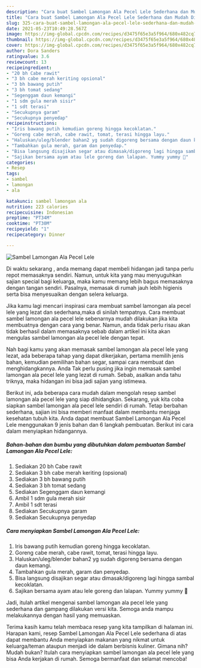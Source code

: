 ```yaml
---
description: "Cara buat Sambel Lamongan Ala Pecel Lele Sederhana dan Mudah Dibuat"
title: "Cara buat Sambel Lamongan Ala Pecel Lele Sederhana dan Mudah Dibuat"
slug: 325-cara-buat-sambel-lamongan-ala-pecel-lele-sederhana-dan-mudah-dibuat
date: 2021-05-23T10:49:28.567Z
image: https://img-global.cpcdn.com/recipes/d3475f65e3a5f964/680x482cq70/sambel-lamongan-ala-pecel-lele-foto-resep-utama.jpg
thumbnail: https://img-global.cpcdn.com/recipes/d3475f65e3a5f964/680x482cq70/sambel-lamongan-ala-pecel-lele-foto-resep-utama.jpg
cover: https://img-global.cpcdn.com/recipes/d3475f65e3a5f964/680x482cq70/sambel-lamongan-ala-pecel-lele-foto-resep-utama.jpg
author: Dora Sanders
ratingvalue: 3.6
reviewcount: 13
recipeingredient:
- "20 bh Cabe rawit"
- "3 bh cabe merah keriting opsional"
- "3 bh bawang putih"
- "3 bh tomat sedang"
- "Segenggam daun kemangi"
- "1 sdm gula merah sisir"
- "1 sdt terasi"
- "Secukupnya garam"
- "Secukupnya penyedap"
recipeinstructions:
- "Iris bawang putih kemudian goreng hingga kecoklatan."
- "Goreng cabe merah, cabe rawit, tomat, terasi hingga layu."
- "Haluskan/uleg/blender bahan2 yg sudah digoreng bersama dengan daun kemangi."
- "Tambahkan gula merah, garam dan penyedap."
- "Bisa langsung disajikan segar atau dimasak/digoreng lagi hingga sambal kecoklatan."
- "Sajikan bersama ayam atau lele goreng dan lalapan. Yummy yummy 🤤"
categories:
- Resep
tags:
- sambel
- lamongan
- ala

katakunci: sambel lamongan ala 
nutrition: 223 calories
recipecuisine: Indonesian
preptime: "PT34M"
cooktime: "PT30M"
recipeyield: "1"
recipecategory: Dinner

---
```



![Sambel Lamongan Ala Pecel Lele](https://img-global.cpcdn.com/recipes/d3475f65e3a5f964/680x482cq70/sambel-lamongan-ala-pecel-lele-foto-resep-utama.jpg)

Di waktu  sekarang , anda memang dapat membeli hidangan jadi tanpa perlu repot memasaknya sendiri. Namun, untuk kita yang mau menyuguhkan sajian special bagi keluarga, maka kamu memang lebih bagus memasaknya dengan tangan sendiri. Pasalnya, memasak di rumah jauh lebih higienis serta bisa menyesuaikan dengan selera keluarga.

Jika kamu lagi mencari inspirasi cara membuat sambel lamongan ala pecel lele yang lezat dan sederhana,maka di sinilah tempatnya. Cara membuat sambel lamongan ala pecel lele  sebenarnya mudah dilakukan jika kita membuatnya dengan cara yang benar. Namun, anda tidak perlu risau akan tidak berhasil dalam memasaknya 
sebab dalam artikel ini kita akan mengulas sambel lamongan ala pecel lele dengan tepat.  



Nah bagi kamu yang akan memasak sambel lamongan ala pecel lele yang lezat, ada beberapa tahap yang dapat dikerjakan, pertama memilih jenis bahan, kemudian pemilihan bahan segar, sampai cara membuat dan menghidangkannya. Anda Tak perlu pusing jika ingin memasak sambel lamongan ala pecel lele yang lezat di rumah. Sebab, asalkan anda  tahu triknya, maka hidangan ini bisa jadi sajian yang istimewa.

Berikut ini, ada beberapa cara mudah dalam mengolah resep sambel lamongan ala pecel lele yang siap dihidangkan. Sekarang, yuk kita coba siapkan sambel lamongan ala pecel lele sendiri di rumah. Tetap berbahan sederhana, sajian ini bisa memberi manfaat dalam membantu menjaga kesehatan tubuh kita. Anda dapat membuat Sambel Lamongan Ala Pecel Lele menggunakan 9 jenis bahan dan 6 langkah pembuatan. Berikut ini cara dalam menyiapkan hidangannya.

<!--inarticleads1-->

##### Bahan-bahan dan bumbu yang dibutuhkan dalam pembuatan Sambel Lamongan Ala Pecel Lele:

1. Sediakan 20 bh Cabe rawit
1. Sediakan 3 bh cabe merah keriting (opsional)
1. Sediakan 3 bh bawang putih
1. Sediakan 3 bh tomat sedang
1. Sediakan Segenggam daun kemangi
1. Ambil 1 sdm gula merah sisir
1. Ambil 1 sdt terasi
1. Sediakan Secukupnya garam
1. Sediakan Secukupnya penyedap




<!--inarticleads2-->

##### Cara menyiapkan Sambel Lamongan Ala Pecel Lele:

1. Iris bawang putih kemudian goreng hingga kecoklatan.
1. Goreng cabe merah, cabe rawit, tomat, terasi hingga layu.
1. Haluskan/uleg/blender bahan2 yg sudah digoreng bersama dengan daun kemangi.
1. Tambahkan gula merah, garam dan penyedap.
1. Bisa langsung disajikan segar atau dimasak/digoreng lagi hingga sambal kecoklatan.
1. Sajikan bersama ayam atau lele goreng dan lalapan. Yummy yummy 🤤




Jadi, itulah artikel mengenai  sambel lamongan ala pecel lele  yang sederhana dan gampang dilakukan versi kita. Semoga anda mampu melakukannya dengan hasil yang memuaskan. 

Terima kasih kamu telah membaca resep yang kita tampilkan di halaman ini. Harapan kami, resep  Sambel Lamongan Ala Pecel Lele sederhana di atas dapat membantu Anda menyiapkan makanan yang nikmat untuk keluarga/teman ataupun menjadi ide dalam berbisnis kuliner. Gimana nih? Mudah bukan? Itulah cara menyiapkan sambel lamongan ala pecel lele yang bisa Anda kerjakan di rumah. Semoga bermanfaat dan selamat mencoba!

